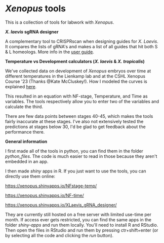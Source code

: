 # *Xenopus* tools

This is a collection of tools for labwork with *Xenopus*.

***X. laevis* sgRNA designer**

A complementary tool to CRISPRscan when designing guides for *X. Laevis*. It compares the lists of gRNA's and makes a list of all guides that hit both S & L homeologs. More info in the [user guide](https://docs.google.com/document/d/1v7YCj164-mCf7bTSL-fjmvl6j6hjO1ojWTMvaEw0ZQ0/edit?usp=sharing).

**Temperature vs Development calculators (*X. laevis* & *X. tropicalis*)**

We've collected data on development of *Xenopus* embryos over time at different temperatures in the Lienkamp lab and at the CSHL Xenopus Course '23 (Thanks @Kate McCluskey!). How I modeled the curves is explained [here](https://docs.google.com/document/d/1hgQUWO2XMmLkNYLLH7CPkMmxlMuVqj-LPx0SfMHwP9Q/edit?usp=sharing). 

This resulted in an equation with NF-stage, Temperature, and Time as variables. The tools respectively allow you to enter two of the variables and calculate the third.

There are few data points between stages 40-45, which makes the tools fairly inaccurate at these stages. I've also not extensively tested the predictions at stages below 30, I'd be glad to get feedback about the performance there.

**General information**

I first made all of the tools in python, you can find them in the folder *python_files*. The code is much easier to read in those because they aren't embedded in an app.

I then made *shiny* apps in R. If you just want to use the tools, you can directly use them online:

https://xenopus.shinyapps.io/NFstage-temp/

https://xenopus.shinyapps.io/NF-time/

https://xenopus.shinyapps.io/XLaevis_gRNA_designer/

They are currently still hosted on a free server with limited use-time per month. If access ever gets restricted, you can find the same apps in the folder *shiny-apps* and run them locally.
You'll need to install R and RStudio. Then open the files in RStudio and run them by pressing ctr+shift+enter (or by selecting all the code and clicking the *run* button).

